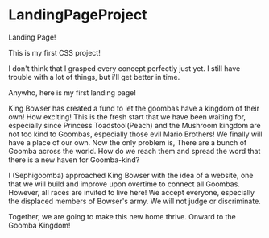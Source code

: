 # LandingPageProject
Landing Page!

This is my first CSS project!

I don't think that I grasped every concept perfectly just yet. I still have trouble with a lot of things, but i'll get better in time.

Anywho, here is my first landing page!

King Bowser has created a fund to let the goombas have a kingdom of their own! How exciting! This is the fresh start that we have been waiting for, especially since Princess Toadstool(Peach) and the Mushroom kingdom are not too kind to Goombas, especially those evil Mario Brothers! We finally will have a place of our own. Now the only problem is, There are a bunch of Goomba across the world. How do we reach them and spread the word that there is a new haven for Goomba-kind? 

I (Sephigoomba) approached King Bowser with the idea of a website, one that we will build and improve upon overtime to connect all Goombas. However, all races are invited to live here! We accept everyone, especially the displaced members of Bowser's army. We will not judge or discriminate.

Together, we are going to make this new home thrive. Onward to the Goomba Kingdom!